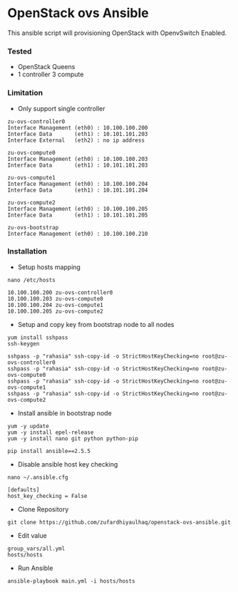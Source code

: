 # OpenStack ovs Ansible
This ansible script will provisioning OpenStack with OpenvSwitch Enabled.

### Tested
- OpenStack Queens
- 1 controller 3 compute

### Limitation
- Only support single controller
```
zu-ovs-controller0
Interface Management (eth0) : 10.100.100.200
Interface Data       (eth1) : 10.101.101.203
Interface External   (eth2) : no ip address

zu-ovs-compute0
Interface Management (eth0) : 10.100.100.203
Interface Data       (eth1) : 10.101.101.203

zu-ovs-compute1
Interface Management (eth0) : 10.100.100.204
Interface Data       (eth1) : 10.101.101.204

zu-ovs-compute2
Interface Management (eth0) : 10.100.100.205
Interface Data       (eth1) : 10.101.101.205

zu-ovs-bootstrap
Interface Management (eth0) : 10.100.100.210
```
### Installation
- Setup hosts mapping
```
nano /etc/hosts

10.100.100.200 zu-ovs-controller0
10.100.100.203 zu-ovs-compute0
10.100.100.204 zu-ovs-compute1
10.100.100.205 zu-ovs-compute2
```
- Setup and copy key from bootstrap node to all nodes
```
yum install sshpass
ssh-keygen

sshpass -p "rahasia" ssh-copy-id -o StrictHostKeyChecking=no root@zu-ovs-controller0
sshpass -p "rahasia" ssh-copy-id -o StrictHostKeyChecking=no root@zu-ovs-compute0
sshpass -p "rahasia" ssh-copy-id -o StrictHostKeyChecking=no root@zu-ovs-compute1
sshpass -p "rahasia" ssh-copy-id -o StrictHostKeyChecking=no root@zu-ovs-compute2
```
- Install ansible in bootstrap node
```
yum -y update
yum -y install epel-release
yum -y install nano git python python-pip

pip install ansible==2.5.5
```
-  Disable ansible host key checking
```
nano ~/.ansible.cfg

[defaults]
host_key_checking = False
```
- Clone Repository
```
git clone https://github.com/zufardhiyaulhaq/openstack-ovs-ansible.git
```
- Edit value
```
group_vars/all.yml
hosts/hosts
```
- Run Ansible
```
ansible-playbook main.yml -i hosts/hosts
```